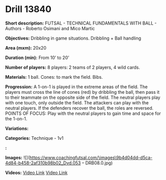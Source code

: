 # Drill 13840

**Short description:**
FUTSAL - TECHNICAL FUNDAMENTALS WITH BALL - Authors - Roberto Osimani and Mico Martic

**Objectives:**
Dribbling in game situations. Dribbling + Ball handling

**Area (mxm):**
20x20

**Duration (min):**
From 10’ to 20’

**Number of players:**
8 players: 2 teams of 2 players, 4 wild cards.

**Materials:**
1 ball. Cones: to mark the field. Bibs.

**Progression:**
A 1-on-1 is played in the extreme areas of the field. The players must cross the line of cones (red) by dribbling the ball, then pass it to their teammate on the opposite side of the field. The neutral players play with one touch, only outside the field. The attackers can play with the neutral players. If the defenders recover the ball, the roles are reversed. POINTS OF FOCUS: Play with the neutral players to gain time and space for the 1-on-1.

**Variations:**


**Categories:**
Technique - 1v1

**:**


**Images:**
![](https://www.coachingfutsal.com/\images\9b4d04dd-d5ca-4d84-b458-2af310b98b02_Dvd.053 – DRB08.0.jpg)

**Videos:**
[Video Link](https://www.youtube.com/embed/x7266MG4IvA)
[Video Link](https://www.youtube.com/embed/Mi-TIHZ6-mg)

